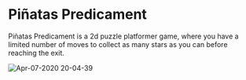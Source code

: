 # Piñatas Predicament
Piñatas Predicament is a 2d puzzle platformer game, where you have a limited number of moves to collect as many stars as you can before reaching the exit.

![Apr-07-2020 20-04-39](https://user-images.githubusercontent.com/2264338/78645588-dbf3a380-790b-11ea-834b-40966ab4e0e8.gif)
